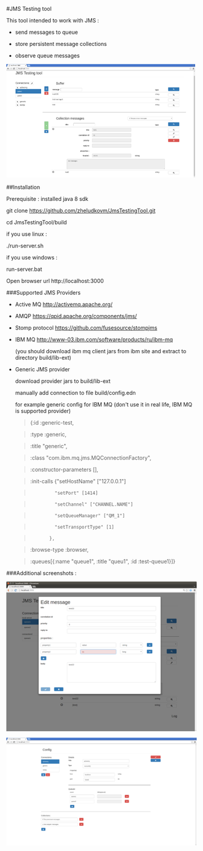 #JMS Testing tool

This tool intended to work with JMS :

- send messages to queue

- store persistent message collections

- observe queue messages
 
<img src="/readme-ext/main-window.png" width="500" height="300" />

##Installation

Prerequisite : installed java 8 sdk

git clone https://github.com/zheludkovm/JmsTestingTool.git

cd JmsTestingTool/build

if you use linux :

./run-server.sh

if you use windows :

run-server.bat

Open browser url  http://localhost:3000

###Supported JMS Providers

- Active MQ http://activemq.apache.org/
 
- AMQP https://qpid.apache.org/components/jms/

- Stomp protocol https://github.com/fusesource/stompjms

- IBM MQ http://www-03.ibm.com/software/products/ru/ibm-mq

  (you should download ibm mq client jars from ibm site and extract to directory build/lib-ext)
  
- Generic JMS provider
 
  download provider jars to build/lib-ext

  manually add connection to file build/config.edn
  
  for example generic config for IBM MQ (don't use it in real life, IBM MQ is supported provider)
  
  >{:id :generic-test,
  
  > :type :generic,
  
  > :title "generic",
   
  > :class "com.ibm.mq.jms.MQConnectionFactory",
   
  > :constructor-parameters [],
   
  > :init-calls {"setHostName" ["127.0.0.1"]
   
  >              "setPort" [1414]
                
  >              "setChannel" ["CHANNEL.NAME"]
                
  >              "setQueueManager" ["QM_1"]
                
  >              "setTransportType" [1]
  
  >            },
              
  > :browse-type :browser,
   
  > :queues[{:name "queue1", :title "queu1", :id :test-queue1}]}

###Additional screenshots :

![Edit message](/readme-ext/edit-message.png)

![Config](/readme-ext/config.png)
